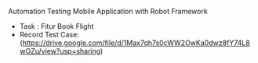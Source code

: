 Automation Testing Mobile Application with Robot Framework
- Task : Fitur Book Flight 
- Record Test Case: (https://drive.google.com/file/d/1Max7qh7s0cWW2OwKa0dwz8fY74L8wOZu/view?usp=sharing)